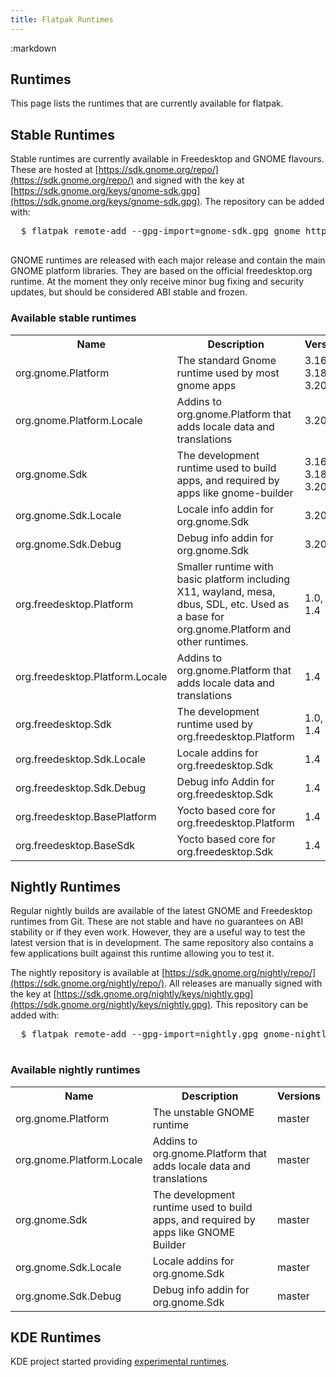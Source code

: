 ```yaml
---
title: Flatpak Runtimes
---
```

<section class=""><div class="container"><div class="row"><div class="col-lg-10 col-lg-offset-1">
:markdown

  # Runtimes

  This page lists the runtimes that are currently available for flatpak.

  ## Stable Runtimes

  Stable runtimes are currently available in Freedesktop and GNOME flavours. These are hosted at [https://sdk.gnome.org/repo/](https://sdk.gnome.org/repo/) and signed with the key at [https://sdk.gnome.org/keys/gnome-sdk.gpg](https://sdk.gnome.org/keys/gnome-sdk.gpg). The repository can be added with:

  <pre>
  <span class="unselectable">$ </span>flatpak remote-add --gpg-import=gnome-sdk.gpg gnome https://sdk.gnome.org/repo/
  </pre>

  GNOME runtimes are released with each major release and contain the main GNOME platform libraries. They are based on the official freedesktop.org runtime. At the moment they only receive minor bug fixing and security updates, but should be considered ABI stable and frozen.

  ### Available stable runtimes

  <table class="full"><!-- fixme make into markdown tables -->
    <tr>
      <th>Name</th><th>Description</th><th class="nowrap">Versions</th>
    </tr>
    <tr>
      <td>org.gnome.Platform</td>
      <td>The standard Gnome runtime used by most gnome apps</td>
      <td>3.16, 3.18, 3.20</td>
    </tr>
    <tr>
      <td>org.gnome.Platform.Locale</td>
      <td>Addins to org.gnome.Platform that adds locale data and translations</td>
      <td>3.20</td>
    </tr>
    <tr>
      <td>org.gnome.Sdk</td>
      <td>The development runtime used to build apps, and required by apps like gnome-builder</td>
      <td>3.16, 3.18, 3.20</td>
    </tr>
    <tr>
      <td>org.gnome.Sdk.Locale</td>
      <td>Locale info addin for org.gnome.Sdk</td>
      <td>3.20</td>
    </tr>
    <tr>
      <td>org.gnome.Sdk.Debug</td>
      <td>Debug info addin for org.gnome.Sdk</td>
      <td>3.20</td>
    </tr>
    <tr>
      <td>org.freedesktop.Platform</td>
      <td>Smaller runtime with basic platform including X11, wayland, mesa, dbus, SDL, etc. Used as a base for org.gnome.Platform and other runtimes.</td>
      <td>1.0, 1.2, 1.4</td>
    </tr>
    <tr>
      <td>org.freedesktop.Platform.Locale</td>
      <td>Addins to org.gnome.Platform that adds locale data and translations</td>
      <td>1.4</td>
    </tr>
    <tr>
      <td>org.freedesktop.Sdk</td>
      <td>The development runtime used by org.freedesktop.Platform</td>
      <td>1.0, 1.2, 1.4</td>
    </tr>
    <tr>
      <td>org.freedesktop.Sdk.Locale</td>
      <td>Locale addins for org.freedesktop.Sdk</td>
      <td>1.4</td>
    </tr>
    <tr>
      <td>org.freedesktop.Sdk.Debug</td>
      <td>Debug info Addin for org.freedesktop.Sdk</td>
      <td>1.4</td>
    </tr>
    <tr>
      <td>org.freedesktop.BasePlatform</td>
      <td>Yocto based core for org.freedesktop.Platform</td>
      <td>1.4</td>
    </tr>
    <tr>
      <td>org.freedesktop.BaseSdk</td>
      <td>Yocto based core for org.freedesktop.Sdk</td>
      <td>1.4</td>
    </tr>
  </table>

  ## Nightly Runtimes

  Regular nightly builds are available of the latest GNOME and Freedesktop runtimes from Git. These are not stable and have no guarantees on ABI stability or if they even work. However, they are a useful way to test the latest version that is in development. The same repository also contains a few applications built against this runtime allowing you to test it.

  The nightly repository is available at [https://sdk.gnome.org/nightly/repo/](https://sdk.gnome.org/nightly/repo/). All releases are manually signed with the key at [https://sdk.gnome.org/nightly/keys/nightly.gpg](https://sdk.gnome.org/nightly/keys/nightly.gpg). This repository can be added with:

  <pre>
  <span class="unselectable">$ </span>flatpak remote-add --gpg-import=nightly.gpg gnome-nightly https://sdk.gnome.org/nightly/repo/
  </pre>

  ### Available nightly runtimes

  <table class="full"><!-- fixme make into markdown tables -->
    <tr>
      <th>Name</th><th>Description</th><th class="nowrap">Versions</th>
    </tr>
    <tr>
      <td>org.gnome.Platform</td>
      <td> The unstable GNOME runtime</td>
      <td>master</td>
    </tr>
    <tr>
      <td>org.gnome.Platform.Locale</td>
      <td>Addins to org.gnome.Platform that adds locale data and translations</td>
      <td>master</td>
    </tr>
    <tr>
      <td>org.gnome.Sdk</td>
      <td>The development runtime used to build apps, and required by apps like GNOME Builder </td>
      <td>master</td>
    </tr>
    <tr>
      <td>org.gnome.Sdk.Locale</td>
      <td>Locale addins for org.gnome.Sdk</td>
      <td>master</td>
    </tr>
    <tr>
      <td>org.gnome.Sdk.Debug</td>
      <td>Debug info addin for org.gnome.Sdk</td>
      <td>master</td>
    </tr>
  </table>

  ## KDE Runtimes

  KDE project started providing [experimental runtimes](https://community.kde.org/Flatpak).
</div></div></div></section>
